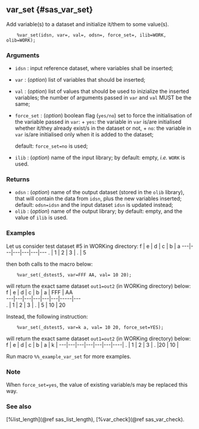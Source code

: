 ## var_set {#sas_var_set}
Add variable(s) to a dataset and initialize it/them to some value(s). 

~~~sas
    %var_set(idsn, var=, val=, odsn=, force_set=, ilib=WORK, olib=WORK);
~~~

### Arguments
* `idsn` : input reference dataset, where variables shall be inserted;
* `var` : (_option_) list of variables that should be inserted; 
* `val` : (_option_) list of values that should be used to inizialize the inserted
	variables; the number of arguments passed in `var` and `val` MUST be the same;
* `force_set` : (_option_) boolean flag (`yes/no`) set to force the initialisation
	of the variable passed in `var`:
		+ `yes`: the variable in `var` is/are initialised whether it/they already
		exist/s in the dataset or not,
    	+ `no`: the variable in `var` is/are initialised only when it is added to
		the dataset;

	default: `force_set=no` is used;
* `ilib` : (_option_) name of the input library; by default: empty, _i.e._ `WORK` is 
	used.

### Returns
* `odsn` : (_option_) name of the output dataset (stored in the `olib` library), that 
	will contain the  data from `idsn`, plus the new variables inserted; default: 
	`odsn=idsn` and the input dataset `idsn` is updated instead;
* `olib` : (_option_) name of the output library; by default: empty, and the value of 
	`ilib` is used.

### Examples
Let us consider test dataset #5 in WORKing directory:
 f | e | d | c | b | a
---|---|---|---|---|---
 . | 1 | 2 | 3 | . | 5

then both calls to the macro below:
~~~sas
    %var_set(_dstest5, var=FFF AA, val= 10 20);
 ~~~	

will return the exact same dataset `out1=out2` (in WORKing directory) below:
 f | e | d | c | b | a | FFF | AA   
---|---|---|---|---|---|-----|---  
 . | 1 | 2 | 3 | . | 5 | 10  | 20

Instead, the following instruction:
~~~sas
	%var_set(_dstest5, var=k a, val= 10 20, force_set=YES);
~~~	

will return the exact same dataset `out1=out2` (in WORKing directory) below:
 f | e | d | c | b | a | k  | 
---|---|---|---|---|---|----| 
 . | 1 | 2 | 3 | . |20 | 10 | 

Run macro `%%_example_var_set` for more examples.

### Note
When `force_set=yes`, the value of existing variable/s may be replaced this way.

### See also
[%list_length](@ref sas_list_length), [%var_check](@ref sas_var_check).
